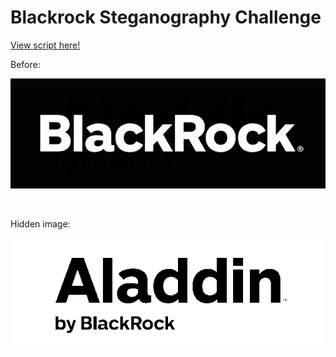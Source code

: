 # Blackrock Steganography Challenge

[View script here!](blackrock_stego.py)

Before:

![](./imageEmbedded.png)

&nbsp;

Hidden image:

![](./extracted.png)
